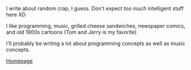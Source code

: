I write about random crap, I guess. Don't expect *too much* intelligent stuff here XD

I like programming, music, grilled cheese sandwiches, newspaper comics, and old 1900s cartoons (Tom and Jerry is my favorite)

I'll probably be writing a lot about programming concepts as well as music concepts.

[Homepage](blooper7.github.io)
